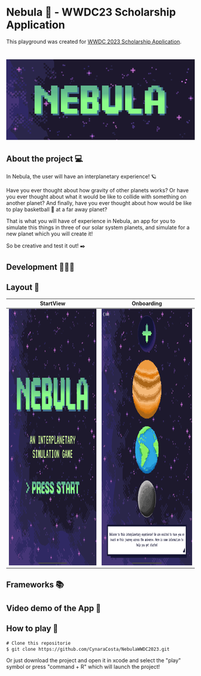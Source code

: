 # Nebula 🚀 - WWDC23 Scholarship Application

This playground was created for [WWDC 2023 Scholarship Application](https://developer.apple.com/wwdc23/).

<h1 align="center">
    <img src="https://github.com/CynaraCosta/NebulaWWDC2023/blob/main/Screenshots/portrait.png">
</h1>

## About the project 💻 
In Nebula, the user will have an interplanetary experience! 🪐

Have you ever thought about how gravity of other planets works?
Or have you ever thought about what it would be like to collide with something on another planet?
And finally, have you ever thought about how would be like to play basketball 🏀 at a far away planet?

That is what you will have of experience in Nebula, an app for you to simulate this things in three of our solar system planets, and simulate for a new planet which you will create it!

So be creative and test it out! ✒️

## Development 👩🏻‍💻

## Layout 🎨
StartView            |  Onboarding
:-------------------------:|:-------------------------:
<img src="https://github.com/CynaraCosta/NebulaWWDC2023/blob/main/Screenshots/start-view.png" alt="StartView" width="487" height="685"> | <img src="https://github.com/CynaraCosta/NebulaWWDC2023/blob/main/Screenshots/onboarding-view.png" alt="Onboarding" width="487" height="685"> 

## Frameworks 📚

## Video demo of the App 🎥

## How to play 📱
```
# Clone this repositorie 
$ git clone https://github.com/CynaraCosta/NebulaWWDC2023.git
```
 Or just download the project and open it in xcode and select the "play" symbol or press "command + R" which will launch the project!
